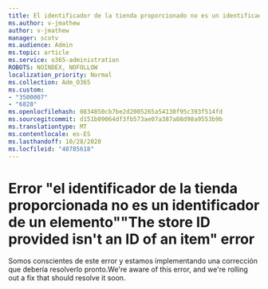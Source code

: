 ```yaml
---
title: El identificador de la tienda proporcionado no es un identificador de un elemento.
ms.author: v-jmathew
author: v-jmathew
manager: scotv
ms.audience: Admin
ms.topic: article
ms.service: o365-administration
ROBOTS: NOINDEX, NOFOLLOW
localization_priority: Normal
ms.collection: Adm_O365
ms.custom:
- "3500007"
- "6828"
ms.openlocfilehash: 0834850cb7be2d2005265a54130f95c393f514fd
ms.sourcegitcommit: d151b09064df3fb573ae07a387a08d98a9553b9b
ms.translationtype: MT
ms.contentlocale: es-ES
ms.lasthandoff: 10/28/2020
ms.locfileid: "48785618"
---
```

# <a name="the-store-id-provided-isnt-an-id-of-an-item-error"></a><span data-ttu-id="21f92-102">Error "el identificador de la tienda proporcionada no es un identificador de un elemento"</span><span class="sxs-lookup"><span data-stu-id="21f92-102">"The store ID provided isn't an ID of an item" error</span></span>

<span data-ttu-id="21f92-103">Somos conscientes de este error y estamos implementando una corrección que debería resolverlo pronto.</span><span class="sxs-lookup"><span data-stu-id="21f92-103">We're aware of this error, and we're rolling out a fix that should resolve it soon.</span></span>
